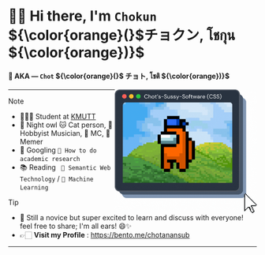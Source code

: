 
# 👋🏻 Hi there, I'm `Chokun` ${\color{orange}(}$チョクン, โชกุน ${\color{orange})}$
#### 💬 AKA — `Chot` ${\color{orange}(}$ チョト, โชติ ${\color{orange})}$



<div align="right" height="200" width="200">
<img a="sussy" align="right" height="250" alt="Chot's avatar" 
src="img/chots-sussy-software.gif"/>
</div>

<!---
<img a="sussy" align="right" height="150" width="120" alt="Chot's avatar" 
src="https://static.wikia.nocookie.net/among-us-wiki/images/4/43/Orange.png/revision/latest?cb=20211122214800"/>
-->

---
> [!NOTE]  
> -  🧑🏻‍💻 Student at [KMUTT](https://www.kmutt.ac.th/en) 
> -  🦉 Night owl 🐱 Cat person, 🎸 Hobbyist Musician, 🎤 MC, 🗿 Memer
> -  🔎 Googling `📝 How to do academic research` 
> -  📚 Reading   ` 🧠 Semantic Web Technology` / `🤖 Machine Learning`

> [!TIP]
> - 🐣 Still a novice but super excited to learn and discuss with everyone! feel free to share; I'm all ears! 😄✨
> - 👉🏻 **Visit my Profile** : https://bento.me/chotanansub

---


